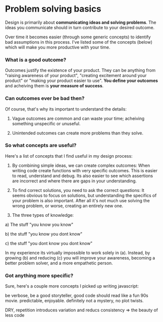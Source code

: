 # Problem solving basics

Design is primarily about **communicating ideas and solving problems**. The ideas you communicate should in turn contribute to your desired outcome.

Over time it becomes easier (through some generic concepts) to identify bad assumptions in this process. I've listed some of the concepts (below) which will make you more productive with your time.

### What is a good outcome?

Outcomes justify the existence of your product. They can be anything from "raising awareness of your product", "creating excitement around your product" or "making your product easier to use". **You define your outcomes** and acheiving them is **your measure of success**.

### Can outcomes ever be bad then?

Of course, that's why its important to understand the details:

1. Vague outcomes are common and can waste your time; acheiving something unspecific or unuseful.

2. Unintended outcomes can create more problems than they solve.

### So what concepts are useful?

Here's a list of concepts that I find useful in my design process:

1. By combining simple ideas, we can create complex outcomes: When writing code create functions with very specific outcomes. This is easier to read, understand and debug. Its also easier to see which assertions are incorrect and where there are gaps in your understanding.

2. To find correct solutions, you need to ask the correct questions: It seems obvious to focus on solutions, but understanding the specifics of your problem is also important. After all it's not much use solving the wrong problem, or worse, creating an entirely new one.

3. The three types of knowledge:

a) The stuff "you know you know"

b) the stuff "you know you dont know"

c) the stuff "you dont know you dont know"

In my experience its virtually impossible to work solely in (a). Instead, by growing (b) and reducing (c) you will improve your awareness, becoming a better problem solver, and a more empathetic person.

### Got anything more specific?

Sure, here's a couple more concepts I picked up writing javascript:

be verbose, be a good storyteller, good code should read like a fun 90s movie. predictable, enjoyable. definitely not a mystery, no plot twists.

DRY, repetition introduces variation and reducs consistency => the beauty of less code
